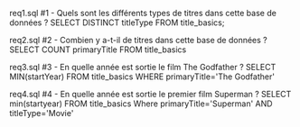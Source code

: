 req1.sql
#1 - Quels sont les différents types de titres dans cette base de données ?
SELECT
DISTINCT
titleType
FROM title_basics;

req2.sql
#2 - Combien y a-t-il de titres dans cette base de données ?
SELECT 
COUNT primaryTitle 
FROM title_basics

req3.sql
#3 - En quelle année est sortie le film The Godfather ?
SELECT 
MIN(startYear)
FROM title_basics
WHERE primaryTitle='The Godfather'

req4.sql
#4 - En quelle année est sortie le premier film Superman ?
SELECT min(startyear) 
FROM title_basics 
Where primaryTitle='Superman' 
AND titleType='Movie'
